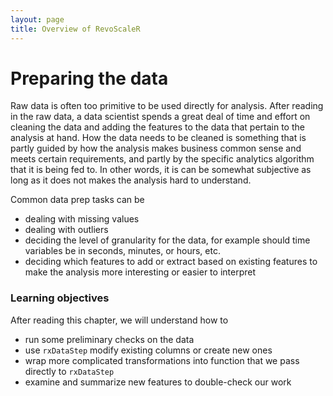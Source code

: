 ```yaml
---
layout: page
title: Overview of RevoScaleR
---
```

# Preparing the data

Raw data is often too primitive to be used directly for analysis. After reading in the raw data, a data scientist spends a great deal of time and effort on cleaning the data and adding the features to the data that pertain to the analysis at hand. How the data needs to be cleaned is something that is partly guided by how the analysis makes business common sense and meets certain requirements, and partly by the specific analytics algorithm that it is being fed to. In other words, it is can be somewhat subjective as long as it does not makes the analysis hard to understand.

Common data prep tasks can be
  - dealing with missing values
  - dealing with outliers
  - deciding the level of granularity for the data, for example should time variables be in seconds, minutes, or hours, etc.
  - deciding which features to add or extract based on existing features to make the analysis more interesting or easier to interpret

### Learning objectives

After reading this chapter, we will understand how to
  - run some preliminary checks on the data
  - use `rxDataStep` modify existing columns or create new ones
  - wrap more complicated transformations into function that we pass directly to `rxDataStep`
  - examine and summarize new features to double-check our work


